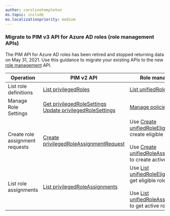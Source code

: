 ```yaml
---
author: carolinetempleton
ms.topic: include
ms.localizationpriority: medium
---
```


<!-- markdownlint-disable MD041-->

### Migrate to PIM v3 API for Azure AD roles (role management APIs)

The PIM API for Azure AD roles has been retired and stopped returning data on May 31, 2021. Use this guidance to migrate your existing APIs to the new [role management](/graph/api/resources/rolemanagement?view=graph-rest-beta&preserve-view=true) API.

| Operation | PIM v2 API | Role management APIs (PIM v3) |
| --------- | ------------ | -------------- |
| List role definitions | [List privilegedRoles](/graph/api/privilegedrole-list) | [List unifiedRoleDefinitions](/graph/api/rbacapplication-list-roledefinitions) |
| Manage Role Settings | [Get privilegedRoleSettings](/graph/api/privilegedrolesettings-get)<br/>[Update privilegedRoleSettings](/graph/api/privilegedrolesettings-update) | [Manage policies](/graph/api/unifiedrolemanagementpolicy-list)
| Create role assignment requests | [Create privilegedRoleAssignmentRequest](/graph/api/privilegedroleassignmentrequest-post) | Use [Create unifiedRoleEligibilityScheduleRequest](/graph/api/unifiedroleeligibilityschedulerequest-post-unifiedroleeligibilityschedulerequests) to create eligible role assignments<br/><br/>Use [Create unifiedRoleAssignmentScheduleRequest](/graph/api/unifiedroleassignmentschedulerequest-post-unifiedroleassignmentschedulerequests) to create active role assignments |
| List role assignments | [List privilegedRoleAssignments](/graph/api/privilegedroleassignment-list) | Use [List unifiedRoleEligibilityScheduleInstances](/graph/api/unifiedroleeligibilityscheduleinstance-list) to get eligible role assignments<br/><br/>Use [List unifiedRoleAssignmentScheduleInstances](/graph/api/unifiedroleassignmentscheduleinstance-list) to get active role assignments |